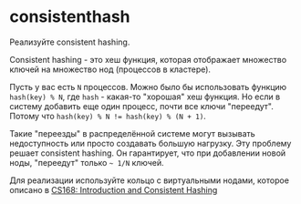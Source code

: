 # consistenthash

Реализуйте consistent hashing.

Consistent hashing - это хеш функция, которая отображает множество ключей на
множество нод (процессов в кластере).

Пусть у вас есть `N` процессов. Можно было бы использовать функцию `hash(key) % N`,
где `hash` - какая-то "хорошая" хеш функция. Но если в систему добавить еще один процесс,
почти все ключи "переедут". Потому что `hash(key) % N != hash(key) % (N + 1)`.

Такие "переезды" в распределённой системе могут вызывать недоступность или
просто создавать большую нагрузку. Эту проблему решает consistent hashing.
Он гарантирует, что при добавлении новой ноды, "переедут" только `~ 1/N` ключей.

Для реализации используйте кольцо с виртуальными нодами, которое описано в [CS168: Introduction and Consistent Hashing](https://web.stanford.edu/class/cs168/l/l1.pdf)